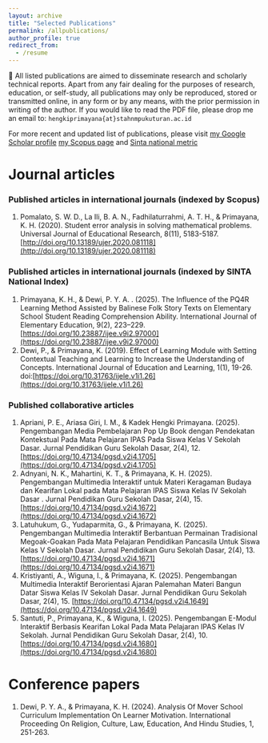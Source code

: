 ```yaml
---
layout: archive
title: "Selected Publications"
permalink: /allpublications/
author_profile: true
redirect_from:
  - /resume
---
```


:pushpin: All listed publications are aimed to disseminate research and scholarly technical reports. Apart from any fair dealing for the purposes of research, education, or self-study, all publications may only be reproduced, stored or transmitted online, in any form or by any means, with the prior permission in writing of the author. If you would like to read the PDF file, please drop me an email to: `hengkiprimayana{at}stahnmpukuturan.ac.id`

For more recent and updated list of publications, please visit [my Google Scholar profile](https://scholar.google.com/citations?user=c5w-oRIAAAAJ) [my Scopus page](https://www.scopus.com/authid/detail.uri?authorId=57219776192) and [Sinta national metric](https://sinta.kemdikbud.go.id/authors/profile/6699089)



Journal articles
======

### Published articles in international journals (indexed by Scopus)

1. Pomalato, S. W. D., La Ili, B. A. N., Fadhilaturrahmi, A. T. H., & Primayana, K. H. (2020). Student error analysis in solving mathematical problems. Universal Journal of Educational Research, 8(11), 5183-5187. [http://doi.org/10.13189/ujer.2020.081118](http://doi.org/10.13189/ujer.2020.081118) 
   

### Published articles in international journals (indexed by SINTA National Index)

1. Primayana, K. H., & Dewi, P. Y. A. . (2025). The Influence of the PQ4R Learning Method Assisted by Balinese Folk Story Texts on Elementary School Student Reading Comprehension Ability. International Journal of Elementary Education, 9(2), 223–229. [https://doi.org/10.23887/ijee.v9i2.97000](https://doi.org/10.23887/ijee.v9i2.97000)
2. Dewi, P., & Primayana, K. (2019). Effect of Learning Module with Setting Contextual Teaching and Learning to Increase the Understanding of Concepts. International Journal of Education and Learning, 1(1), 19-26. doi:[https://doi.org/10.31763/ijele.v1i1.26](https://doi.org/10.31763/ijele.v1i1.26)

### Published collaborative articles

1. Apriani, P. E., Ariasa Giri, I. M., & Kadek Hengki Primayana. (2025). Pengembangan Media Pembelajaran Pop Up Book dengan Pendekatan Kontekstual Pada Mata Pelajaran IPAS Pada Siswa Kelas V Sekolah Dasar. Jurnal Pendidikan Guru Sekolah Dasar, 2(4), 12. [https://doi.org/10.47134/pgsd.v2i4.1705](https://doi.org/10.47134/pgsd.v2i4.1705)
2. Adnyani, N. K., Mahartini, K. T., & Primayana, K. H. (2025). Pengembangan Multimedia Interaktif untuk Materi Keragaman Budaya dan Kearifan Lokal pada Mata Pelajaran IPAS Siswa Kelas IV Sekolah Dasar . Jurnal Pendidikan Guru Sekolah Dasar, 2(4), 15. [https://doi.org/10.47134/pgsd.v2i4.1672](https://doi.org/10.47134/pgsd.v2i4.1672)
3. Latuhukum, G., Yudaparmita, G., & Primayana, K. (2025). Pengembangan Multimedia Interaktif Berbantuan Permainan Tradisional Megoak-Goakan Pada Mata Pelajaran Pendidikan Pancasila Untuk Siswa Kelas V Sekolah Dasar. Jurnal Pendidikan Guru Sekolah Dasar, 2(4), 13. [https://doi.org/10.47134/pgsd.v2i4.1671](https://doi.org/10.47134/pgsd.v2i4.1671)
4. Kristiyanti, A., Wiguna, I., & Primayana, K. (2025). Pengembangan Multimedia Interaktif Berorientasi Ajaran Palemahan Materi Bangun Datar Siswa Kelas IV Sekolah Dasar. Jurnal Pendidikan Guru Sekolah Dasar, 2(4), 15. [https://doi.org/10.47134/pgsd.v2i4.1649](https://doi.org/10.47134/pgsd.v2i4.1649)
5. Santuti, P., Primayana, K., & Wiguna, I. (2025). Pengembangan E-Modul Interaktif Berbasis Kearifan Lokal Pada Mata Pelajaran IPAS Kelas IV Sekolah. Jurnal Pendidikan Guru Sekolah Dasar, 2(4), 10. [https://doi.org/10.47134/pgsd.v2i4.1680](https://doi.org/10.47134/pgsd.v2i4.1680)


Conference papers
======

1. Dewi, P. Y. A., & Primayana, K. H. (2024). Analysis Of Mover School Curriculum Implementation On Learner Motivation. International Proceeding On Religion, Culture, Law, Education, And Hindu Studies, 1, 251-263.



